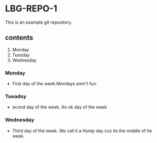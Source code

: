 # LBG-REPO-1
This is an example git repository.
## contents
1. Monday
2. Tuesday
3. Wednesday
### Monday
* First day of the week.Mondays aren't fun.

### Tueadsy
* econd day of the week. An ok day of the week

### Wednesday
* Third day of the week. We call it a Hump day coz its the middle of he week.